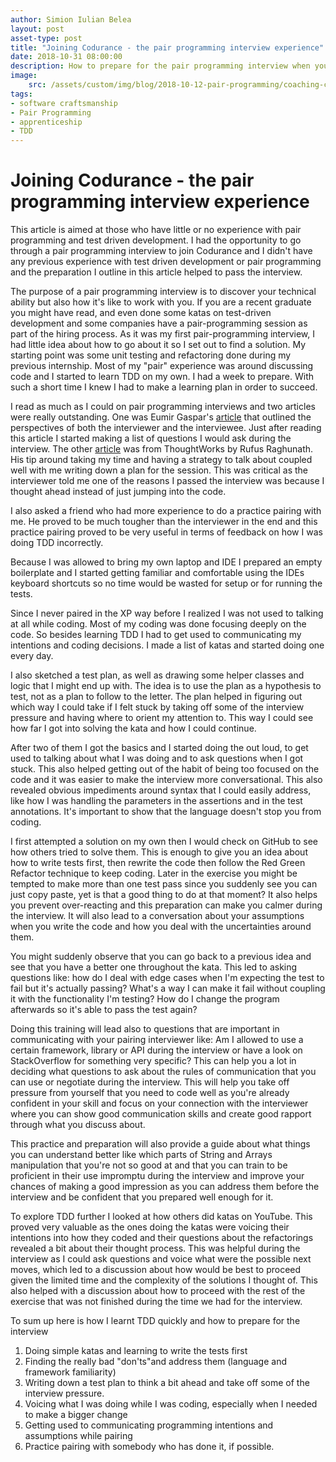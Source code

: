 ```yaml
---
author: Simion Iulian Belea
layout: post
asset-type: post
title: "Joining Codurance - the pair programming interview experience"
date: 2018-10-31 08:00:00
description: How to prepare for the pair programming interview when you don't have much experience with TDD.
image: 
    src: /assets/custom/img/blog/2018-10-12-pair-programming/coaching-coders-coding-7374.jpg
tags: 
- software craftsmanship
- Pair Programming
- apprenticeship 
- TDD
---
```

# Joining Codurance - the pair programming interview experience

This article is aimed at those who have little or no experience with pair programming and test driven development. I had the opportunity to go through a pair programming interview to join Codurance and I didn't have any previous experience with test driven development or pair programming  and the preparation I outline in this article helped to pass the interview.

The purpose of a pair programming interview is to discover your technical ability but also how it's like to work with you. If you are a recent graduate you might have read, and even done some katas on test-driven development and some companies have a pair-programming session as part of the hiring process. As it was my first pair-programming interview, I had little idea about how to go about it so I set out to find a solution. My starting point was some unit testing and refactoring done during my previous internship. Most of my "pair" experience was around discussing code and I started to learn TDD on my own. I had a week to prepare. With such a short time I knew I had to make a learning plan in order to succeed. 

I read as much as I could on pair programming interviews and two articles were really outstanding. One was Eumir Gaspar's [article](https://medium.freecodecamp.org/things-ive-learned-from-pair-programming-interviews-35a4db7d7443) that outlined the perspectives of both the interviewer and the interviewee. Just after reading this article I started making a list of questions I would ask during the interview. The other [article](https://targetjobs.co.uk/employer-hubs/thoughtworks/472520-thoughtworks-pair-programming-interview-and-technical-test-insider-advice-for-graduates) was from ThoughtWorks by Rufus Raghunath. His tip around taking my time and having a strategy to talk about coupled well with me writing down a plan for the session. This was critical as the interviewer told me one of the reasons I passed the interview was because I thought ahead instead of just jumping into the code.

I also asked a friend who had more experience to do a practice pairing with me. He proved to be much tougher than the interviewer in the end and this practice pairing proved to be very useful in terms of feedback on how I was doing TDD incorrectly.

Because I was allowed to bring my own laptop and IDE I prepared an empty boilerplate and I started getting familiar and comfortable using the IDEs keyboard shortcuts so no time would be wasted for setup or for running the tests. 

Since I never paired in the XP way before I realized I was not used to talking at all while coding. Most of my coding was done focusing deeply on the code. So besides learning TDD I had to get used to communicating my intentions and coding decisions. I made a list of katas and started doing one every day.

I also sketched a test plan, as well as drawing some helper classes and logic that I might end up with. The idea is to use the plan as a hypothesis to test, not as a plan to follow to the letter. The plan helped in figuring out which way I could take if I felt stuck by taking off some of the interview pressure and having where to orient my attention to. This way I could see how far I got into solving the kata and how I could continue.

After two of them I got the basics and I started doing the out loud, to get used to talking about what I was doing and to ask questions when I got stuck. This also helped getting out of the habit of being too focused on the code and it was easier to make the interview more conversational. This also revealed obvious impediments around syntax that I could easily address, like how I was handling the parameters in the assertions and in the test annotations. It's important to show that the language doesn't stop you from coding.

I first attempted a solution on my own then I would check on GitHub to see how others tried to solve them. This is enough to give you an idea about how to write tests first, then rewrite the code then follow the Red Green Refactor technique to keep coding. Later in the exercise you might be tempted to make more than one test pass since you suddenly see you can just copy paste, yet is that a good thing to do at that moment? It also helps you prevent over-reacting and this preparation can make you calmer during the interview. It will also lead to a conversation about your assumptions when you write the code and how you deal with the uncertainties around them.

You might suddenly observe that you can go back to a previous idea and see that you have a better one throughout the kata. This led to asking questions like: how do I deal with edge cases when I'm expecting the test to fail but it's actually passing? What's a way I can make it fail without coupling it with the functionality I'm testing? How do I change the program afterwards so it's able to pass the test again?

Doing this training will lead also to questions that are important in communicating with your pairing interviewer like: Am I allowed to use a certain framework, library or API during the interview or have a look on StackOverflow for something very specific? This can help you a lot in deciding what questions to ask about the rules of communication that you can use or negotiate during the interview. This will help you take off pressure from yourself that you need to code well as you're already confident in your skill and focus on your connection with the interviewer where you can show good communication skills and create good rapport through what you discuss about.

This practice and preparation will also provide a guide about what things you can understand better like which parts of String and Arrays manipulation that you're not so good at and that you can train to be proficient in their use impromptu during the interview and improve your chances of making a good impression as you can address them before the interview and be confident that you prepared well enough for it.

To explore TDD further I looked at how others did katas on YouTube. This proved very valuable as the ones doing the katas were voicing their intentions into how they coded and their questions about the refactorings revealed a bit about their thought process. This was helpful during the interview as I could ask questions and voice what were the possible next moves, which led to a discussion about how would be best to proceed given the limited time and the complexity of the solutions I thought of. This also helped with a discussion about how to proceed with the rest of the exercise that was not finished during the time we had for the interview. 

To sum up here is how I learnt TDD quickly and how to prepare for the interview
1. Doing simple katas and learning to write the tests first
2. Finding the really bad "don'ts"and address them (language and framework familiarity)
3. Writing down a test plan to think a bit ahead and take off some of the interview pressure.
4. Voicing what I was doing while I was coding, especially when I needed to make a bigger change
5. Getting used to communicating programming intentions and assumptions while pairing
6. Practice pairing with somebody who has done it, if possible.
